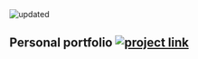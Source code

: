 <img src="https://img.shields.io/badge/PersonalPortfolio-updated-blue.svg" alt="updated">

## Personal portfolio <a href="https://serg-gavel.github.io/"><img src="https://img.shields.io/badge/project-link-ff69b4.svg" alt="project link"></a>

